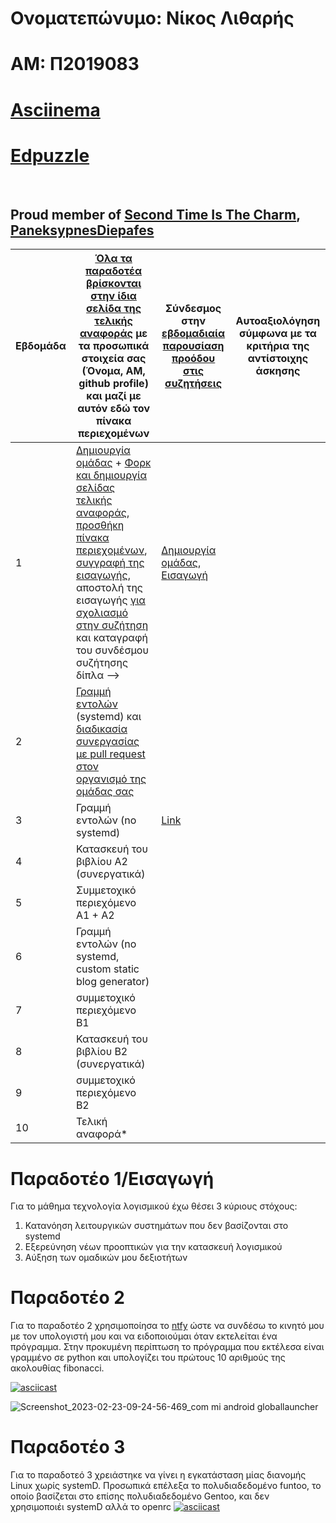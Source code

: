 # Ονοματεπώνυμο: Νίκος Λιθαρής
# ΑΜ: Π2019083
# [Asciinema](https://asciinema.org/~P2019083)
# [Edpuzzle](https://edpuzzle.com/classes/63398b5f9fadbe4119d673a5)
<br>

## Proud member of [Second Time Is The Charm](https://github.com/Second-Time-is-the-Charm), [PaneksypnesDiepafes](https://github.com/PaneksypnesDiepafes) <br>





| Εβδομάδα | [Όλα τα παραδοτέα βρίσκονται στην ίδια σελίδα της τελικής αναφοράς](https://epidrome.github.io/teaching/deliverables/) με τα προσωπικά στοιχεία σας (Όνομα, ΑΜ, github profile) και μαζί με αυτόν εδώ τον πίνακα περιεχομένων | Σύνδεσμος στην [εβδομαδιαία παρουσίαση προόδου στις συζητήσεις](https://github.com/courses-ionio/help/discussions/categories/show-and-tell) | Αυτοαξιολόγηση σύμφωνα με τα κριτήρια της αντίστοιχης άσκησης |
| --- | --- | --- | --- |
| 1 | [Δημιουργία ομάδας](https://epidrome.github.io/teaching/team/) + [Φορκ και δημιουργία σελίδας τελικής αναφοράς](https://epidrome.github.io/teaching/guide/), [προσθήκη πίνακα περιεχομένων](https://raw.githubusercontent.com/courses-ionio/sw/master/README.md), [συγγραφή της εισαγωγής](https://epidrome.github.io/teaching/intro/), αποστολή της εισαγωγής [για σχολιασμό στην συζήτηση](https://github.com/courses-ionio/sw/discussions/categories/show-and-tell) και καταγραφή του συνδέσμου συζήτησης δίπλα --> | [Δημιουργία ομάδας](https://github.com/courses-ionio/sw/discussions/1133#discussioncomment-4949871), [Εισαγωγή](https://github.com/courses-ionio/sw/discussions/1154) | |
| 2 | [Γραμμή εντολών](https://epidrome.github.io/teaching/cli) (systemd) και [διαδικασία συνεργασίας με pull request στον οργανισμό της ομάδας σας](https://epidrome.github.io/teaching/team) | | |
| 3 | Γραμμή εντολών (no systemd) | [Link](https://github.com/courses-ionio/sw/discussions/1309) | |
| 4 | Κατασκευή του βιβλίου Α2 (συνεργατικά) | | |
| 5 | Συμμετοχικό περιεχόμενο A1 + A2 | | |
| 6 | Γραμμή εντολών (no systemd, custom static blog generator) | | |
| 7 | συμμετοχικό περιεχόμενο B1 | | |
| 8 | Κατασκευή του βιβλίου Β2 (συνεργατικά) | | |
| 9 | συμμετοχικό περιεχόμενο B2 | | |
| 10 | Τελική αναφορά* | | |


# Παραδοτέο 1/Εισαγωγή
Για το μάθημα τεχνολογία λογισμικού έχω θέσει 3 κύριους στόχους:
1. Κατανόηση λειτουργικών συστημάτων που δεν βασίζονται στο systemd
2. Εξερεύνηση νέων προοπτικών για την κατασκευή λογισμικού
3. Αύξηση των ομαδικών μου δεξιοτήτων

# Παραδοτέο 2
Για το παραδοτέο 2 χρησιμοποίησα το [ntfy](https://github.com/dschep/ntfy) ώστε να συνδέσω το κινητό μου με τον υπολογιστή μου και να ειδοποιούμαι όταν εκτελείται ένα πρόγραμμα. Στην προκυμένη περίπτωση το πρόγραμμα που εκτέλεσα είναι γραμμένο σε python και υπολογίζει του πρώτους 10 αριθμούς της ακολουθίας fibonacci.

[![asciicast](https://asciinema.org/a/562178.svg)](https://asciinema.org/a/562178)

![Screenshot_2023-02-23-09-24-56-469_com mi android globallauncher](https://user-images.githubusercontent.com/77148351/220844330-1c2bc0b4-aab6-4799-b9c3-9238ad06d1fd.jpg)

# Παραδοτέο 3
Για το παραδοτεό 3 χρειάστηκε να γίνει η εγκατάσταση μίας διανομής Linux χωρίς systemD. Προσωπικά επέλεξα το πολυδιαδεδομένο funtoo, το οποίο βασίζεται στο επίσης πολυδιαδεδομένο Gentoo, και δεν χρησιμοποιέι systemD αλλά το openrc
[![asciicast](https://asciinema.org/a/eNQs4mDkw8D1OCzHIy4WxzVFV.svg)](https://asciinema.org/a/eNQs4mDkw8D1OCzHIy4WxzVFV)
